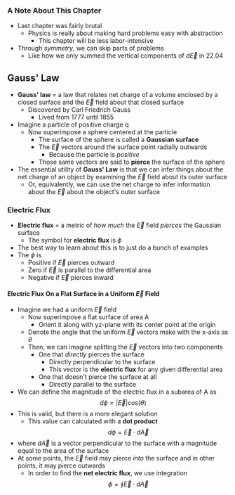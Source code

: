 ### A Note About This Chapter
- Last chapter was fairly brutal
    * Physics is really about making hard problems easy with abstraction
        + This chapter will be less labor-intensive
- Through *symmetry*, we can skip parts of problems
    * Like how we only summed the vertical components of $d\vec{E}$ in 22.04

## Gauss' Law
- **Gauss' law** = a law that relates net charge of a volume enclosed by a closed surface and the $\vec{E}$ field about that closed surface
    * Discovered by Carl Friedrich Gauss
        + Lived from 1777 until 1855
- Imagine a particle of positive charge q
    * Now superimpose a sphere centered at the particle
        + The surface of the sphere is called a **Gaussian surface**
        + The $\vec{E}$ vectors around the surface point radially outwards
            - Because the particle is *positive*
        + Those same vectors are said to **pierce** the surface of the sphere
- The essential utility of **Gauss' Law** is that we can infer things about the net charge of an object by examining the $\vec{E}$ field about its outer surface
    * Or, equivalently, we can use the net charge to infer information about the $\vec{E}$ about the object's outer surface

### Electric Flux
- **Electric flux** = a metric of *how much* the $\vec{E}$ field *pierces* the Gaussian surface
    * The symbol for **electric flux** is $\phi$
- The best way to learn about this is to just do a bunch of examples
- The $\phi$ is
    * Positive if $\vec{E}$ pierces outward
    * Zero if $\vec{E}$ is parallel to the differential area
    * Negative if $\vec{E}$ pierces inward

#### Electric Flux On a Flat Surface in a Uniform $\vec{E}$ Field
- Imagine we had a uniform $\vec{E}$ field
    * Now superimpose a flat surface of area A
        + Orient it along with yz-plane with its center point at the origin
    * Denote the angle that the uniform $\vec{E}$ vectors make with the x-axis as $\theta$
    * Then, we can imagine splitting the $\vec{E}$ vectors into two components
        + One that *directly* pierces the surface
            - Directly perpendicular to the surface
            - This vector is the **electric flux** for any given differential area
        + One that doesn't pierce the surface at all
            - Directly parallel to the surface
- We can define the magnitude of the electric flux in a subarea of A as
$$ d\phi = |\vec{E}| cos(\theta) $$
- This is valid, but there is a more elegant solution
    * This value can calculated with a **dot product**
$$ d\phi = \vec{E} \cdot d\vec{A} $$
- where $d\vec{A}$ is a vector perpendicular to the surface with a magnitude equal to the area of the surface
- At some points, the $\vec{E}$ field may pierce *into* the surface and in other points, it may pierce outwards
    * In order to find the **net electric flux**, we use integration
$$ \phi = \oint \vec{E} \cdot d\vec{A} $$
